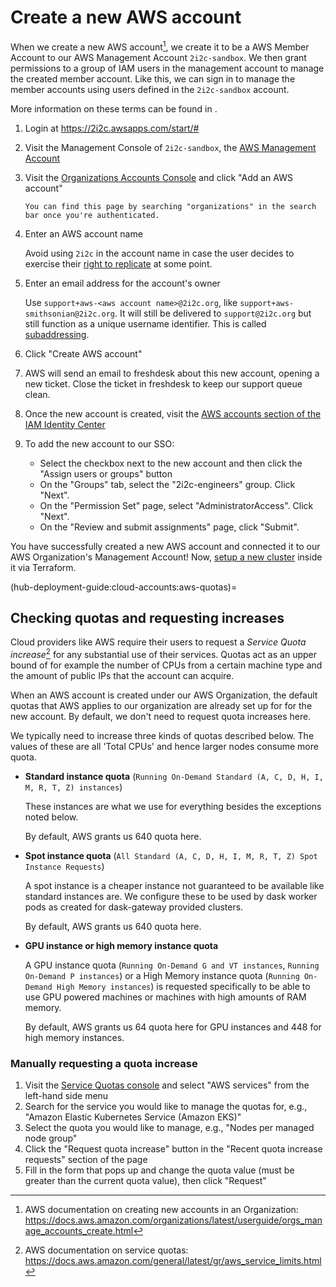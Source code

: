 # Create a new AWS account

When we create a new AWS account[^1], we create it to be a AWS Member Account to
our AWS Management Account `2i2c-sandbox`. We then grant permissions to a group
of IAM users in the management account to manage the created member account.
Like this, we can sign in to manage the member accounts using users defined in
the `2i2c-sandbox` account.

More information on these terms can be found in [](cloud-access:aws).

1. Login at https://2i2c.awsapps.com/start/#

2. Visit the Management Console of `2i2c-sandbox`, the [AWS Management Account](cloud-access:aws-management-account)

3. Visit the [Organizations Accounts Console](https://us-east-1.console.aws.amazon.com/organizations/v2/home/accounts) and click "Add an AWS account"

   ```{tip}
   You can find this page by searching "organizations" in the search bar once you're authenticated.
   ```

4. Enter an AWS account name

   Avoid using `2i2c` in the account name in case the user decides to exercise
   their [right to replicate](https://2i2c.org/right-to-replicate/) at some
   point.

5. Enter an email address for the account's owner

   Use `support+aws-<aws account name>@2i2c.org`, like `support+aws-smithsonian@2i2c.org`. It will still be delivered to `support@2i2c.org` but still function as a unique username identifier. This is called [subaddressing].

   [subaddressing]: https://en.wikipedia.org/wiki/Email_address#Subaddressing

6. Click "Create AWS account"

7. AWS will send an email to freshdesk about this new account, opening a new ticket. Close
   the ticket in freshdesk to keep our support queue clean.

8. Once the new account is created, visit the [AWS accounts section of the IAM Identity Center](https://us-east-1.console.aws.amazon.com/iamv2/home?region=us-east-1#/organization/accounts)

9. To add the new account to our SSO:
   * Select the checkbox next to the new account and then click the "Assign users or groups" button
   * On the "Groups" tab, select the "2i2c-engineers" group. Click "Next".
   * On the "Permission Set" page, select "AdministratorAccess". Click "Next".
   * On the "Review and submit assignments" page, click "Submit".

You have successfully created a new AWS account and connected it to our AWS Organization's Management Account!
Now, [setup a new cluster](new-cluster:aws) inside it via Terraform.

(hub-deployment-guide:cloud-accounts:aws-quotas)=
## Checking quotas and requesting increases

Cloud providers like AWS require their users to request a _Service Quota
increase_[^2] for any substantial use of their services. Quotas act as an upper
bound of for example the number of CPUs from a certain machine type and the
amount of public IPs that the account can acquire.

When an AWS account is created under our AWS Organization, the default quotas
that AWS applies to our organization are already set up for for the new account.
By default, we don't need to request quota increases here.

We typically need to increase three kinds of quotas described below. The values
of these are all 'Total CPUs' and hence larger nodes consume more quota.

- **Standard instance quota** (`Running On-Demand Standard (A, C, D, H, I, M, R, T, Z) instances`)

  These instances are what we use for everything besides the exceptions noted
  below.

  By default, AWS grants us 640 quota here.

- **Spot instance quota** (`All Standard (A, C, D, H, I, M, R, T, Z) Spot Instance Requests`)

  A spot instance is a cheaper instance not guaranteed to be available like
  standard instances are. We configure these to be used by dask worker pods as
  created for dask-gateway provided clusters.

  By default, AWS grants us 640 quota here.

- **GPU instance or high memory instance quota**

  A GPU instance quota (`Running On-Demand G and VT instances`, `Running
  On-Demand P instances`) or a High Memory instance quota (`Running On-Demand
  High Memory instances`) is requested specifically to be able to use GPU
  powered machines or machines with high amounts of RAM memory.

  By default, AWS grants us 64 quota here for GPU instances and 448 for
  high memory instances.

### Manually requesting a quota increase

1. Visit the [Service Quotas console](https://console.aws.amazon.com/servicequotas/home) and select "AWS services" from the left-hand side menu
2. Search for the service you would like to manage the quotas for, e.g., "Amazon Elastic Kubernetes Service (Amazon EKS)"
3. Select the quota you would like to manage, e.g., "Nodes per managed node group"
4. Click the "Request quota increase" button in the "Recent quota increase requests" section of the page
5. Fill in the form that pops up and change the quota value (must be greater than the current quota value), then click "Request"

[^1]: AWS documentation on creating new accounts in an Organization: <https://docs.aws.amazon.com/organizations/latest/userguide/orgs_manage_accounts_create.html>
[^2]: AWS documentation on service quotas: <https://docs.aws.amazon.com/general/latest/gr/aws_service_limits.html>
